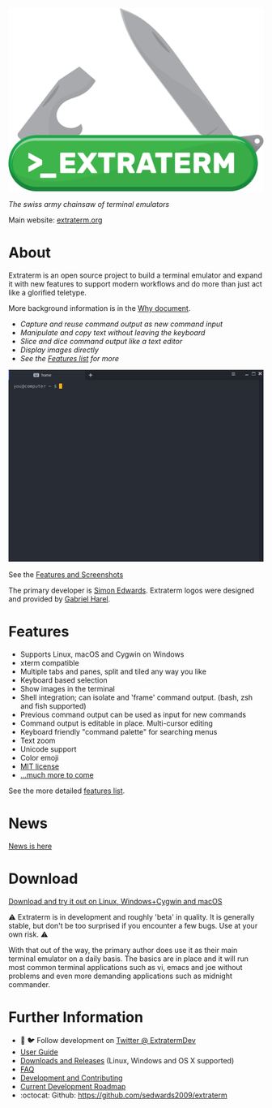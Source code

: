![Extraterm logo](docs/extraterm_main_logo_512x367.png)

*The swiss army chainsaw of terminal emulators*

Main website: [extraterm.org](http://extraterm.org)

# About

Extraterm is an open source project to build a terminal emulator and expand it with new features to support modern workflows and do more than just act like a glorified teletype.

More background information is in the [Why document](http://extraterm.org/why.html).

* *Capture and reuse command output as new command input*
* *Manipulate and copy text without leaving the keyboard*
* *Slice and dice command output like a text editor*
* *Display images directly*
* *See the [Features list](http://extraterm.org/features.html) for more*

![Directly edit and execute command output](docs/edit_direct.gif)

See the [Features and Screenshots](http://extraterm.org/features.html)

The primary developer is [Simon Edwards](mailto:simon@simonzone.com). Extraterm logos were designed and provided by [Gabriel Harel](https://github.com/g-harel).

# Features

* Supports Linux, macOS and Cygwin on Windows
* xterm compatible
* Multiple tabs and panes, split and tiled any way you like
* Keyboard based selection
* Show images in the terminal
* Shell integration; can isolate and 'frame' command output. (bash, zsh and fish supported)
* Previous command output can be used as input for new commands
* Command output is editable in place. Multi-cursor editing
* Keyboard friendly "command palette" for searching menus
* Text zoom
* Unicode support
* Color emoji
* [MIT license](LICENSE.txt)
* [...much more to come](https://github.com/sedwards2009/extraterm/issues/30)

See the more detailed [features list](http://extraterm.org/features.html).

# News

[News is here](http://extraterm.org/news.html)

# Download

[Download and try it out on Linux, Windows+Cygwin and macOS](https://github.com/sedwards2009/extraterm/releases)

:warning: Extraterm is in development and roughly 'beta' in quality. It is generally stable, but don't be too surprised if you encounter a few bugs. Use at your own risk. :warning:

With that out of the way, the primary author does use it as their main terminal emulator on a daily basis. The basics are in place and it will run most common terminal applications such as vi, emacs and joe without problems and even more demanding applications such as midnight commander.

# Further Information

* :loudspeaker: :bird: Follow development on [Twitter @ ExtratermDev](https://twitter.com/ExtratermDev)
* [User Guide](http://extraterm.org/guide.html)
* [Downloads and Releases](https://github.com/sedwards2009/extraterm/releases) (Linux, Windows and OS X supported)
* [FAQ](http://extraterm.org/faq.html)
* [Development and Contributing](http://extraterm.org/development.html)
* [Current Development Roadmap](https://github.com/sedwards2009/extraterm/issues/30)
* :octocat: Github: https://github.com/sedwards2009/extraterm
